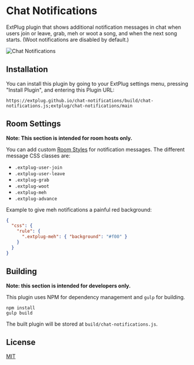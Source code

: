 Chat Notifications
==================

ExtPlug plugin that shows additional notification messages in chat when users
join or leave, grab, meh or woot a song, and when the next song starts.
(Woot notifications are disabled by default.)

![Chat Notifications](http://i.imgur.com/X1GzDBC.png)

## Installation

You can install this plugin by going to your ExtPlug settings menu, pressing
"Install Plugin", and entering this Plugin URL:

```
https://extplug.github.io/chat-notifications/build/chat-notifications.js;extplug/chat-notifications/main
```

## Room Settings

**Note: This section is intended for room hosts only.**

You can add custom [Room Styles](https://github.com/ExtPlug/room-styles) for
notification messages. The different message CSS classes are:

 * `.extplug-user-join`
 * `.extplug-user-leave`
 * `.extplug-grab`
 * `.extplug-woot`
 * `.extplug-meh`
 * `.extplug-advance`

Example to give meh notifications a painful red background:

```json
{
  "css": {
    "rule": {
      ".extplug-meh": { "background": "#f00" }
    }
  }
}
```

## Building

**Note: this section is intended for developers only.**

This plugin uses NPM for dependency management and `gulp` for building.

```
npm install
gulp build
```

The built plugin will be stored at `build/chat-notifications.js`.

## License

[MIT](./LICENSE)

